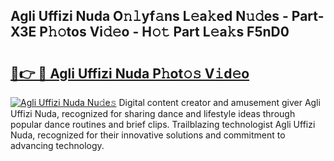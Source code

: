 ## Agli Uffizi Nuda O𝚗𝚕yf𝚊ns L𝚎a𝚔ed N𝚞𝚍es - Part-X3E P𝚑𝚘tos Vi𝚍𝚎o - H𝚘𝚝 Part L𝚎a𝚔s F5nD0

# <h2><a href="http://kf0hgnj.oniu.top/?m=Agli+Uffizi+Nuda">🔗👉 🔴 Agli Uffizi Nuda P𝚑ot𝚘𝚜 V𝚒d𝚎o</a></h2>

[![Agli Uffizi Nuda Nu𝚍e𝚜](https://i.imgur.com/0qMVB7G.gif)](http://kf0hgnj.oniu.top/?m=Agli+Uffizi+Nuda)
Digital content creator and amusement giver Agli Uffizi Nuda, recognized for sharing dance and lifestyle ideas through popular dance routines and brief clips. Trailblazing technologist Agli Uffizi Nuda, recognized for their innovative solutions and commitment to advancing technology.  
